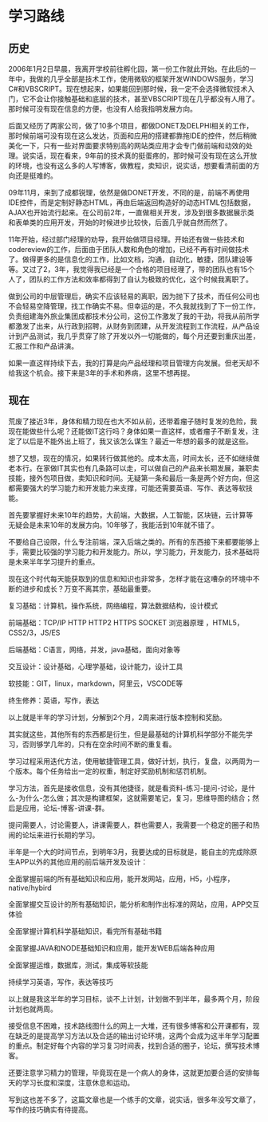# 学习路线

## 历史

2006年1月2日早晨，我离开学校前往孵化园，第一份工作就此开始。在此后的一年中，我做的几乎全部是技术工作，使用微软的框架开发WINDOWS服务，学习C#和VBSCRIPT。现在想起来，如果能回到那时候，我一定不会选择微软技术入门，它不会让你接触基础和底层的技术，甚至VBSCRIPT现在几乎都没有人用了。那时候可没有现在信息的方便，也没有人给我指明发展方向。

后面又经历了两家公司，做了10多个项目，都做DONET及DELPHI相关的工作，那时候前端可没有现在这么发达，页面和应用的搭建都靠拖IDE的控件，然后稍微美化一下，只有一些对界面要求特别高的网站类应用才会专门做前端和动效的处理。说实话，现在看来，9年前的技术真的挺蛋疼的，那时候可没有现在这么开放的环境，也没有这么多的人写博客，做教程，卖知识，说实话，想要看清前面的方向还是挺难的。

09年11月，来到了成都锐理，依然是做DONET开发，不同的是，前端不再使用IDE控件，而是定制好静态HTML，再由后端返回构造好的动态HTML包括数据，AJAX也开始流行起来。在公司前2年，一直做相关开发，涉及到很多数据展示类和表单类的应用开发，开始的时候进步比较快，后面几乎就自然而然了。

11年开始，经过部门经理的劝导，我开始做项目经理。开始还有做一些技术和codereview的工作，后面由于团队人数和角色的增加，已经不再有时间做技术了。做得更多的是信息化的工作，比如文档，沟通，自动化，敏捷，团队建设等等。又过了2，3年，我觉得我已经是一个合格的项目经理了，带的团队也有15个人了，团队的工作方法和效率都得到了自认为极致的优化，这个时候我离职了。

做到公司的中层管理后，确实不应该轻易的离职，因为抛下了技术，而任何公司也不会轻易空降管理，找工作确实不易。但幸运的是，不久我就找到了下一份工作，负责组建海外旅业集团成都技术分公司，这份工作激发了我的干劲，将我从前所学都激发了出来，从行政到招聘，从财务到团建，从开发流程到工作流程，从产品设计到产品测试，我几乎贯穿了除了开发以外一切能做的，每个月还要到重庆出差，汇报工作和产品讲演。

如果一直这样持续下去，我的打算是向产品经理和项目管理方向发展。但老天却不给我这个机会。接下来是3年的手术和养病，这里不想再提。

## 现在

荒废了接近3年，身体和精力现在也大不如从前，还带着瘤子随时复发的危险，我现在能做些什么呢？还能做IT这行吗？身体如果一直这样，或者瘤子不断复发，注定了以后是不能外出上班了，我又该怎么谋生？最近一年想的最多的就是这些。

想了又想，现在的情况，如果转行做其他的。成本太高，时间太长，还不如继续做老本行。在家做IT其实也有几条路可以走，可以做自己的产品来长期发展，兼职卖技能，接外包项目做，卖知识和时间。无疑第一条和最后一条是两个好方向，但这都需要强大的学习能力和开发能力来支撑，可能还需要英语、写作、表达等软技能。

首先要掌握好未来10年的趋势，大前端，大数据，人工智能，区块链，云计算等无疑会是未来10年的发展方向。10年够了，我能活到10年就不错了。

不要给自己设限，什么专注前端，深入后端之类的。所有的东西接下来都要能够上手，需要比较强的学习能力和开发能力。所以，学习能力，开发能力，技术基础将是未来半年学习提升的重点。

现在这个时代每天能获取到的信息和知识也非常多，怎样才能在这嘈杂的环境中不断的进步和成长？万变不离其宗，基础最重要。

复习基础：计算机，操作系统，网络编程，算法数据结构，设计模式

前端基础：TCP/IP HTTP HTTP2 HTTPS SOCKET 浏览器原理 ，HTML5，CSS2/3，JS/ES

后端基础：C语言，网络，并发，java基础，面向对象等

交互设计：设计基础，心理学基础，设计能力，设计工具

软技能：GIT，linux，markdown，阿里云，VSCODE等

终生修养：英语，写作，表达

以上就是半年的学习计划，分解到2个月，2周来进行版本控制和奖励。

其实就这些，其他所有的东西都是衍生，但是最基础的计算机科学部分不能先学习，否则够学几年的，只有在空余时间不断的重复看。

学习过程采用迭代方法，使用敏捷管理工具，做好计划，执行，复盘，以两周为一个版本。每个任务给出一定的权重，制定好奖励机制和惩罚机制。

学习方法，首先是接收信息，没有其他捷径，就是看资料-练习-提问-讨论，是什么-为什么-怎么做；其次是构建框架，这就需要笔记，复习，思维导图的结合；然后是应用，论坛-博客-讲课-群。

提问需要人，讨论需要人，讲课需要人，群也需要人，我需要一个稳定的圈子和热闹的论坛来进行长期的学习。

半年是一个大的时间节点，到明年3月，我要达成的目标就是，能自主的完成除原生APP以外的其他应用的前后端开发及设计：

全面掌握前端的所有基础知识和应用，能开发网站，应用，H5，小程序，native/hybird

全面掌握交互设计的所有基础知识，能分析和制作出标准的网站，应用，APP交互体验

全面掌握计算机科学基础知识，看完所有基础书籍

全面掌握JAVA和NODE基础知识和应用，能开发WEB后端各种应用

全面掌握运维，数据库，测试，集成等软技能

持续学习英语，写作，表达等技巧

以上就是我这半年的学习目标，谈不上计划，计划做不到半年，最多两个月，阶段计划也就两周。

接受信息不困难，技术路线图什么的网上一大堆，还有很多博客和公开课都有，现在缺乏的是提高学习方法以及合适的输出讨论环境，这两个会成为这半年学习配置的重点。制定好每个内容的学习复习时间表，找到合适的圈子，论坛，撰写技术博客。

还要注意学习精力的管理，毕竟现在是一个病人的身体，这就更加要合适的安排每天的学习长度和深度，注意休息和运动。

写到这也差不多了，这篇文章也是一个练手的文章，说实话，很多年没写文章了，写作的技巧确实有待提高。


